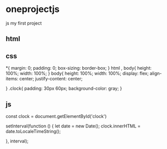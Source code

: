 # oneprojectjs
js my first project
## html

<!DOCTYPE html>
<html lang="en">
<head>
    <meta charset="UTF-8">
    <meta name="viewport" content="width=device-width, initial-scale=1.0">
    <title>Document</title>
    <link rel="stylesheet" href="project1.css">
</head>
<body>
    <div id="clock"></div>
    <script src="project1.js"></script>
</body>
</html>

## css

*{
    margin: 0;
    padding: 0;
    box-sizing: border-box;
}
html , body{
    height: 100%;
    width: 100%;
}
 body{
    height: 100%;
    width: 100%;
    display: flex;
    align-items: center;
    justify-content: center;

}
.clock{
    padding: 30px 60px;
    background-color: gray;
}


## js


const clock = document.getElementById('clock')


setInterval(function () {
    let date = new Date();
    clock.innerHTML = date.toLocaleTimeString();
   
}, interval);
